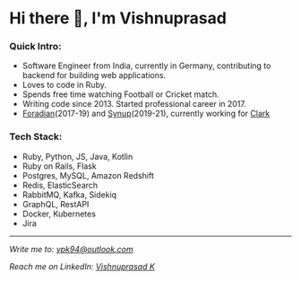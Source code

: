 <!--
**vpk11/vpk11** is a ✨ _special_ ✨ repository because its `README.md` (this file) appears on your GitHub profile.

Here are some ideas to get you started:

- 🔭 I’m currently working on ...
- 🌱 I’m currently learning ...
- 👯 I’m looking to collaborate on ...
- 🤔 I’m looking for help with ...
- 💬 Ask me about ...
- 📫 How to reach me: ...
- 😄 Pronouns: ...
- ⚡ Fun fact: ...
-->

# Hi there 👋, I'm Vishnuprasad

### Quick Intro:
- Software Engineer from India, currently in Germany, contributing to backend for building web applications.
- Loves to code in Ruby.
- Spends free time watching Football or Cricket match.
- Writing code since 2013. Started professional career in 2017.
- [Foradian](https://foradian.com)(2017-19) and [Synup](https://synup.com)(2019-21), currently working for [Clark](https://clark.de)

### Tech Stack:
- Ruby, Python, JS, Java, Kotlin
- Ruby on Rails, Flask
- Postgres, MySQL, Amazon Redshift
- Redis, ElasticSearch
- RabbitMQ, Kafka, Sidekiq
- GraphQL, RestAPI
- Docker, Kubernetes
- Jira

---
*Write me to: [vpk94@outlook.com](mailto:vpk94@outlook.com)*

*Reach me on LinkedIn: [Vishnuprasad K](https://linkedin.com/in/vpk11)*
